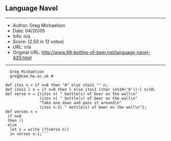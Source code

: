 
## Language Navel ##
---
- Author: Greg Michaelson
- Date: 04/20/05
- Info: n/a
- Score:  (2.50 in 12 votes)
- URL: n/a
- Original URL: http://www.99-bottles-of-beer.net/language-navel-420.html
---

```# Bottles of beer in Navel
  Greg Michaelson
  greg@cee.hw.ac.uk #

def itos n = if n=0 then "0" else itos1 "" n;
def itos1 l n = if n=0 then l else itos1 (char (n%10+'0')):l n/10;
def verse n = {(itos n) " bottle(s) of beer on the wall\n"
               (itos n) " bottle(s) of beer on the wall\n"
               "Take one down and pass it around\n"
               (itos n-1) " bottle(s) of beer on the wall\n"};
def verses n = 
 if n=0
 then ()
 else
  let v = write (?(verse n))
  in verses n-1;```